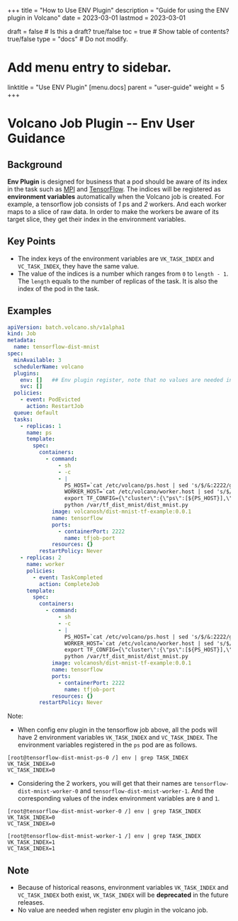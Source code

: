 +++
title = "How to Use ENV Plugin"
description = "Guide for using the ENV plugin in Volcano"
date = 2023-03-01
lastmod = 2023-03-01

draft = false  # Is this a draft? true/false
toc = true  # Show table of contents? true/false
type = "docs"  # Do not modify.

# Add menu entry to sidebar.
linktitle = "Use ENV Plugin"
[menu.docs]
  parent = "user-guide"
  weight = 5
+++
# Volcano Job Plugin -- Env User Guidance

## Background
**Env Plugin** is designed for business that a pod should be aware of its index in the task such as [MPI](https://www.open-mpi.org/)
and [TensorFlow](https://tensorflow.google.cn/). The indices will be registered as **environment variables** automatically
when the Volcano job is created. For example, a tensorflow job consists of *1* ps and *2* workers. And each worker maps 
to a slice of raw data. In order to make the workers be aware of its target slice, they get their index in the environment
variables.

## Key Points
* The index keys of the environment variables are `VK_TASK_INDEX` and `VC_TASK_INDEX`, they have the same value.
* The value of the indices is a number which ranges from `0` to `length - 1`. The `length` equals to the number of replicas 
of the task. It is also the index of the pod in the task. 

## Examples
```yaml
apiVersion: batch.volcano.sh/v1alpha1
kind: Job
metadata:
  name: tensorflow-dist-mnist
spec:
  minAvailable: 3
  schedulerName: volcano
  plugins:
    env: []   ## Env plugin register, note that no values are needed in the array.
    svc: []
  policies:
    - event: PodEvicted
      action: RestartJob
  queue: default
  tasks:
    - replicas: 1
      name: ps
      template:
        spec:
          containers:
            - command:
                - sh
                - -c
                - |
                  PS_HOST=`cat /etc/volcano/ps.host | sed 's/$/&:2222/g' | sed 's/^/"/;s/$/"/' | tr "\n" ","`;
                  WORKER_HOST=`cat /etc/volcano/worker.host | sed 's/$/&:2222/g' | sed 's/^/"/;s/$/"/' | tr "\n" ","`;
                  export TF_CONFIG={\"cluster\":{\"ps\":[${PS_HOST}],\"worker\":[${WORKER_HOST}]},\"task\":{\"type\":\"ps\",\"index\":${VK_TASK_INDEX}},\"environment\":\"cloud\"};   ## Get the index from the environment variable and configure it in the TF job.
                  python /var/tf_dist_mnist/dist_mnist.py
              image: volcanosh/dist-mnist-tf-example:0.0.1
              name: tensorflow
              ports:
                - containerPort: 2222
                  name: tfjob-port
              resources: {}
          restartPolicy: Never
    - replicas: 2
      name: worker
      policies:
        - event: TaskCompleted
          action: CompleteJob
      template:
        spec:
          containers:
            - command:
                - sh
                - -c
                - |
                  PS_HOST=`cat /etc/volcano/ps.host | sed 's/$/&:2222/g' | sed 's/^/"/;s/$/"/' | tr "\n" ","`;
                  WORKER_HOST=`cat /etc/volcano/worker.host | sed 's/$/&:2222/g' | sed 's/^/"/;s/$/"/' | tr "\n" ","`;
                  export TF_CONFIG={\"cluster\":{\"ps\":[${PS_HOST}],\"worker\":[${WORKER_HOST}]},\"task\":{\"type\":\"worker\",\"index\":${VK_TASK_INDEX}},\"environment\":\"cloud\"};
                  python /var/tf_dist_mnist/dist_mnist.py
              image: volcanosh/dist-mnist-tf-example:0.0.1
              name: tensorflow
              ports:
                - containerPort: 2222
                  name: tfjob-port
              resources: {}
          restartPolicy: Never
```
Note:
* When config env plugin in the tensorflow job above, all the pods will have 2 environment variables `VK_TASK_INDEX` and 
`VC_TASK_INDEX`. The environment variables registered in the `ps` pod are as follows.
```
[root@tensorflow-dist-mnist-ps-0 /] env | grep TASK_INDEX
VK_TASK_INDEX=0
VC_TASK_INDEX=0
```
* Considering the 2 workers, you will get that their names are `tensorflow-dist-mnist-worker-0` and
`tensorflow-dist-mnist-worker-1`. And the corresponding values of the index environment variables are `0` and `1`.
```
[root@tensorflow-dist-mnist-worker-0 /] env | grep TASK_INDEX
VK_TASK_INDEX=0
VC_TASK_INDEX=0
```
```
[root@tensorflow-dist-mnist-worker-1 /] env | grep TASK_INDEX
VK_TASK_INDEX=1
VC_TASK_INDEX=1
```
## Note
* Because of historical reasons, environment variables `VK_TASK_INDEX` and `VC_TASK_INDEX` both exist, `VK_TASK_INDEX` will
be **deprecated** in the future releases.
* No value are needed when register env plugin in the volcano job.